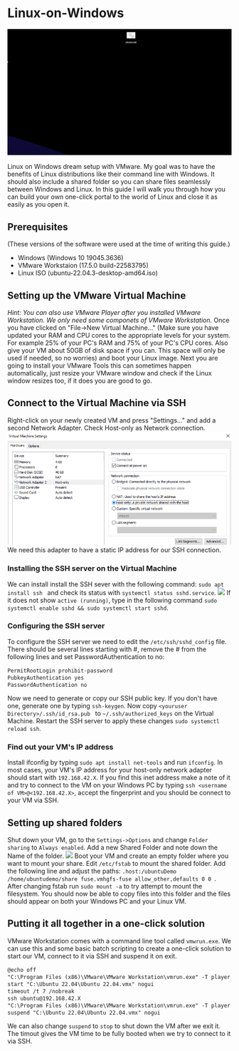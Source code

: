 # Linux-on-Windows
<img src="images/ubuntu_start.gif">

Linux on Windows dream setup with VMware. My goal was to have the benefits of Linux distributions like their command line with Windows. It should also include a shared folder so you can share files seamlessly between Windows and Linux. In this guide I will walk you through how you can build your own one-click portal to the world of Linux and close it as easily as you open it.

## Prerequisites
(These versions of the software were used at the time of writing this guide.)
- Windows (Windows 10 19045.3636)
- VMware Workstaion (17.5.0 build-22583795)
- Linux ISO (ubuntu-22.04.3-desktop-amd64.iso)

## Setting up the VMware Virtual Machine
*Hint: You can also use VMware Player after you installed VMware Workstation. We only need some componets of VMware Workstation.*
Once you have clicked on "File->New Virtual Machine..." (Make sure you have updated your RAM and CPU cores to the appropriate levels for your system. For example 25% of your PC's RAM and 75% of your PC's CPU cores. Also give your VM about 50GB of disk space if you can. This space will only be used if needed, so no worries) and boot your Linux image. Next you are going to install your VMware Tools this can sometimes happen automatically, just resize your VMware window and check if the Linux window resizes too, if it does you are good to go.

## Connect to the Virtual Machine via SSH
Right-click on your newly created VM and press "Settings..." and add a second Network Adapter. Check Host-only as Network connection.
<img src="images/Network.png">
We need this adapter to have a static IP address for our SSH connection.

### Installing the SSH server on the Virtual Machine
We can install install the SSH sever with the following command:
```sudo apt install ssh ``` and check its status with ```systemctl status sshd.service```.
<img src="images/ssh_running.png">
If it does not show ```active (running)```, type in the following command ```sudo systemctl enable sshd && sudo systemctl start sshd```.

### Configuring the SSH server
To configure the SSH server we need to edit the ```/etc/ssh/sshd_config``` file. There should be several lines starting with #, remove the # from the following lines and set PasswordAuthentication to no:
```
PermitRootLogin prohibit-password
PubkeyAuthentication yes
PasswordAuthentication no
```
Now we need to generate or copy our SSH public key. If you don't have one, generate one by typing ```ssh-keygen```. Now copy ```<youruser Directory>/.ssh/id_rsa.pub ``` to ```~/.ssh/authorized_keys``` on the Virtual Machine. Restart the SSH server to apply these changes ```sudo systemctl reload ssh```.

### Find out your VM's IP address
Install ifconfig by typing ```sudo apt install net-tools``` and run ```ifconfig```. In most cases, your VM's IP address for your host-only network adapter should start with ```192.168.42.X```. If you find this inet address make a note of it and try to connect to the VM on your Windows PC by typing  ```ssh <username of VM>@<192.168.42.X>```, accept the fingerprint and you should be connect to your VM via SSH.

## Setting up shared folders
Shut down your VM, go to the ```Settings->Options``` and change ```Folder sharing``` to ```Always enabled```. Add a new Shared Folder and note down the Name of the folder.
<img src="images/shared_folder.png">
Boot your VM and create an empty folder where you want to mount your share. Edit ```/etc/fstab``` to mount the shared folder. Add the following line and adjust the paths:
```.host:/ubuntuDemo /home/ubuntudemo/share fuse.vmhgfs-fuse allow_other,defaults 0 0 ```. After changing fstab run ```sudo mount -a``` to try attempt to mount the filesystem.
You should now be able to copy files into this folder and the files should appear on both your Windows PC and your Linux VM.

## Putting it all together in a one-click solution
VMware Workstation comes with a command line tool called ```vmwrun.exe```. We can use this and some basic batch scripting to create a one-click solution to start our VM, connect to it via SSH and suspend it on exit.
```
@echo off
"C:\Program Files (x86)\VMware\VMware Workstation\vmrun.exe" -T player start "C:\Ubuntu 22.04\Ubuntu 22.04.vmx" nogui
timeout /t 7 /nobreak
ssh ubuntu@192.168.42.X
"C:\Program Files (x86)\VMware\VMware Workstation\vmrun.exe" -T player suspend "C:\Ubuntu 22.04\Ubuntu 22.04.vmx" nogui
```
We can also change ```suspend``` to ```stop``` to shut down the VM after we exit it. The timout gives the VM time to be fully booted when we try to connect to it via SSH.